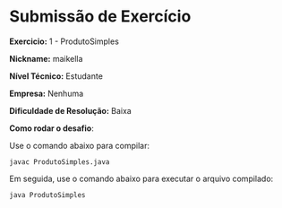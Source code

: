 ﻿# Submissão de Exercício

**Exercicio:** 1 - ProdutoSimples

**Nickname:** maikella

**Nível Técnico:** Estudante

**Empresa:** Nenhuma

**Dificuldade de Resolução:**  Baixa

**Como rodar o desafio**:


Use o comando abaixo para compilar:
```
javac ProdutoSimples.java
```
Em seguida, use o comando abaixo para executar o arquivo compilado:
```
java ProdutoSimples
```
